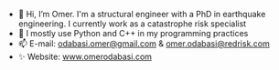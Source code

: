 - 👋 Hi, I’m Omer. I'm a structural engineer with a PhD in earthquake engineering. I currently work as a catastrophe risk specialist
- 🌱 I mostly use Python and C++ in my programming practices
- 📫 E-mail: odabasi.omer@gmail.com & omer.odabasi@redrisk.com
- ✨ Website: www.omerodabasi.com

<!---
OdabasiOmer/OdabasiOmer is a ✨ special ✨ repository because its `README.md` (this file) appears on your GitHub profile.
You can click the Preview link to take a look at your changes.
--->

